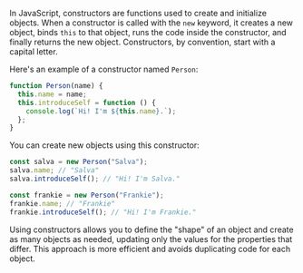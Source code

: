 In JavaScript, constructors are functions used to create and initialize objects. When a constructor is called with the `new` keyword, it creates a new object, binds `this` to that object, runs the code inside the constructor, and finally returns the new object. Constructors, by convention, start with a capital letter.

Here's an example of a constructor named `Person`:

```javascript
function Person(name) {
  this.name = name;
  this.introduceSelf = function () {
    console.log(`Hi! I'm ${this.name}.`);
  };
}
```

You can create new objects using this constructor:

```javascript
const salva = new Person("Salva");
salva.name; // "Salva"
salva.introduceSelf(); // "Hi! I'm Salva."

const frankie = new Person("Frankie");
frankie.name; // "Frankie"
frankie.introduceSelf(); // "Hi! I'm Frankie."
```

Using constructors allows you to define the "shape" of an object and create as many objects as needed, updating only the values for the properties that differ. This approach is more efficient and avoids duplicating code for each object.